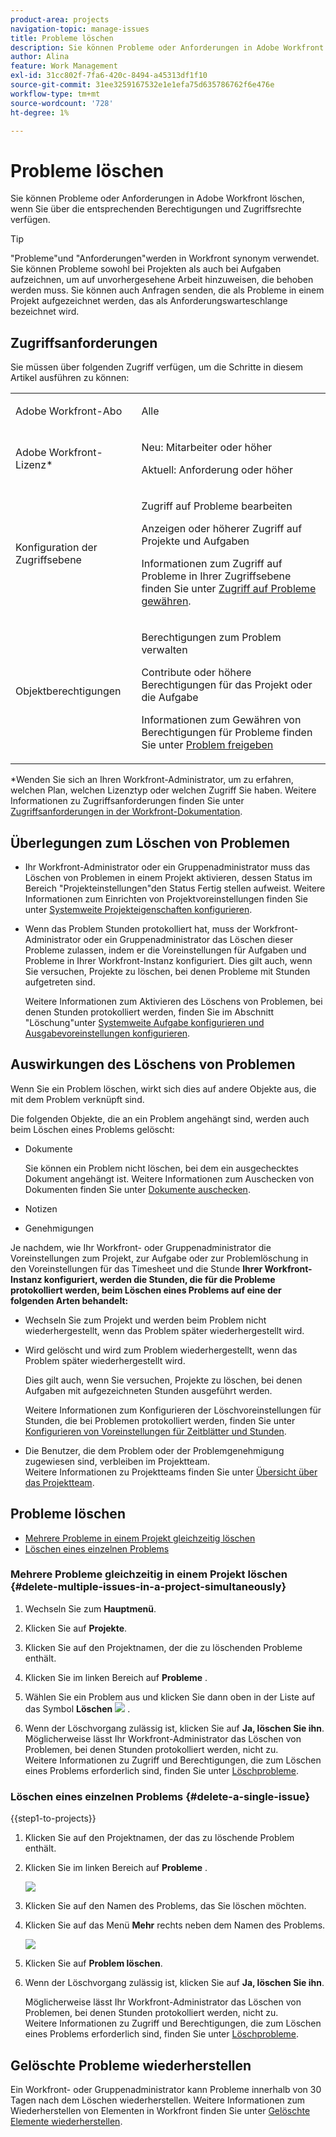 ```yaml
---
product-area: projects
navigation-topic: manage-issues
title: Probleme löschen
description: Sie können Probleme oder Anforderungen in Adobe Workfront löschen, wenn Sie über die entsprechenden Berechtigungen und Zugriffsrechte verfügen.
author: Alina
feature: Work Management
exl-id: 31cc802f-7fa6-420c-8494-a45313df1f10
source-git-commit: 31ee3259167532e1e1efa75d635786762f6e476e
workflow-type: tm+mt
source-wordcount: '728'
ht-degree: 1%

---
```


# Probleme löschen

<!--Audited: 01/2024-->

Sie können Probleme oder Anforderungen in Adobe Workfront löschen, wenn Sie über die entsprechenden Berechtigungen und Zugriffsrechte verfügen.

>[!TIP]
>
>&quot;Probleme&quot;und &quot;Anforderungen&quot;werden in Workfront synonym verwendet. Sie können Probleme sowohl bei Projekten als auch bei Aufgaben aufzeichnen, um auf unvorhergesehene Arbeit hinzuweisen, die behoben werden muss. Sie können auch Anfragen senden, die als Probleme in einem Projekt aufgezeichnet werden, das als Anforderungswarteschlange bezeichnet wird.

## Zugriffsanforderungen

Sie müssen über folgenden Zugriff verfügen, um die Schritte in diesem Artikel ausführen zu können:

<table style="table-layout:auto"> 
 <col> 
 <col> 
 <tbody> 
  <tr> 
   <td role="rowheader">Adobe Workfront-Abo</td> 
   <td> <p>Alle</p> </td> 
  </tr> 
  <tr> 
   <td role="rowheader">Adobe Workfront-Lizenz*</td> 
   <td> <p>Neu: Mitarbeiter oder höher</p>
   <p>Aktuell: Anforderung oder höher</p>
 </td> 
  </tr> 
  <tr> 
   <td role="rowheader">Konfiguration der Zugriffsebene</td> 
   <td> <p>Zugriff auf Probleme bearbeiten</p> <p>Anzeigen oder höherer Zugriff auf Projekte und Aufgaben</p>  <p>Informationen zum Zugriff auf Probleme in Ihrer Zugriffsebene finden Sie unter <a href="../../../administration-and-setup/add-users/configure-and-grant-access/grant-access-issues.md" class="MCXref xref">Zugriff auf Probleme gewähren</a>.  </p> </td> 
  </tr> 
  <tr> 
   <td role="rowheader">Objektberechtigungen</td> 
   <td> <p>Berechtigungen zum Problem verwalten</p> <p>Contribute oder höhere Berechtigungen für das Projekt oder die Aufgabe</p> <p> Informationen zum Gewähren von Berechtigungen für Probleme finden Sie unter <a href="../../../workfront-basics/grant-and-request-access-to-objects/share-an-issue.md" class="MCXref xref">Problem freigeben </a></p> </td> 
  </tr> 
 </tbody> 
</table>

&#42;Wenden Sie sich an Ihren Workfront-Administrator, um zu erfahren, welchen Plan, welchen Lizenztyp oder welchen Zugriff Sie haben. Weitere Informationen zu Zugriffsanforderungen finden Sie unter [Zugriffsanforderungen in der Workfront-Dokumentation](/help/quicksilver/administration-and-setup/add-users/access-levels-and-object-permissions/access-level-requirements-in-documentation.md).

## Überlegungen zum Löschen von Problemen

* Ihr Workfront-Administrator oder ein Gruppenadministrator muss das Löschen von Problemen in einem Projekt aktivieren, dessen Status im Bereich &quot;Projekteinstellungen&quot;den Status Fertig stellen aufweist. Weitere Informationen zum Einrichten von Projektvoreinstellungen finden Sie unter [Systemweite Projekteigenschaften konfigurieren](../../../administration-and-setup/set-up-workfront/configure-system-defaults/set-project-preferences.md).

* Wenn das Problem Stunden protokolliert hat, muss der Workfront-Administrator oder ein Gruppenadministrator das Löschen dieser Probleme zulassen, indem er die Voreinstellungen für Aufgaben und Probleme in Ihrer Workfront-Instanz konfiguriert. Dies gilt auch, wenn Sie versuchen, Projekte zu löschen, bei denen Probleme mit Stunden aufgetreten sind.

  <!--
  <MadCap:conditionalText data-mc-conditions="QuicksilverOrClassic.Draft mode">
  <span data-mc-conditions="QuicksilverOrClassic.Quicksilver">(this is not possible in classic)</span>
  </MadCap:conditionalText>
  -->

  Weitere Informationen zum Aktivieren des Löschens von Problemen, bei denen Stunden protokolliert werden, finden Sie im Abschnitt &quot;Löschung&quot;unter [Systemweite Aufgabe konfigurieren und Ausgabevoreinstellungen konfigurieren](../../../administration-and-setup/set-up-workfront/configure-system-defaults/set-task-issue-preferences.md).

## Auswirkungen des Löschens von Problemen

Wenn Sie ein Problem löschen, wirkt sich dies auf andere Objekte aus, die mit dem Problem verknüpft sind.

Die folgenden Objekte, die an ein Problem angehängt sind, werden auch beim Löschen eines Problems gelöscht:

* Dokumente

  Sie können ein Problem nicht löschen, bei dem ein ausgechecktes Dokument angehängt ist. Weitere Informationen zum Auschecken von Dokumenten finden Sie unter [Dokumente auschecken](../../../documents/managing-documents/check-out-documents.md).

* Notizen
* Genehmigungen

Je nachdem, wie Ihr Workfront- oder Gruppenadministrator die Voreinstellungen zum Projekt, zur Aufgabe oder zur Problemlöschung in den Voreinstellungen für das Timesheet und die Stunde **Ihrer Workfront-Instanz konfiguriert, werden die Stunden, die für die Probleme protokolliert werden, beim Löschen eines Problems auf eine der folgenden Arten behandelt:**

* Wechseln Sie zum Projekt und werden beim Problem nicht wiederhergestellt, wenn das Problem später wiederhergestellt wird.
* Wird gelöscht und wird zum Problem wiederhergestellt, wenn das Problem später wiederhergestellt wird.

  Dies gilt auch, wenn Sie versuchen, Projekte zu löschen, bei denen Aufgaben mit aufgezeichneten Stunden ausgeführt werden.

  <!--
  <MadCap:conditionalText data-mc-conditions="QuicksilverOrClassic.Draft mode">
  <span data-mc-conditions="QuicksilverOrClassic.Quicksilver">(this is not possible in classic)</span>
  </MadCap:conditionalText>
  -->

  Weitere Informationen zum Konfigurieren der Löschvoreinstellungen für Stunden, die bei Problemen protokolliert werden, finden Sie unter [Konfigurieren von Voreinstellungen für Zeitblätter und Stunden](../../../administration-and-setup/set-up-workfront/configure-timesheets-schedules/timesheet-and-hour-preferences.md).

* Die Benutzer, die dem Problem oder der Problemgenehmigung zugewiesen sind, verbleiben im Projektteam.\
  Weitere Informationen zu Projektteams finden Sie unter [Übersicht über das Projektteam](../../../manage-work/projects/planning-a-project/project-team-overview.md).

## Probleme löschen

* [Mehrere Probleme in einem Projekt gleichzeitig löschen](#delete-multiple-issues-in-a-project-simultaneously)
* [Löschen eines einzelnen Problems](#delete-a-single-issue)

### Mehrere Probleme gleichzeitig in einem Projekt löschen  {#delete-multiple-issues-in-a-project-simultaneously}

1. Wechseln Sie zum **Hauptmenü**.
1. Klicken Sie auf **Projekte**.
1. Klicken Sie auf den Projektnamen, der die zu löschenden Probleme enthält.
1. Klicken Sie im linken Bereich auf **Probleme** .
1. Wählen Sie ein Problem aus und klicken Sie dann oben in der Liste auf das Symbol **Löschen** ![](assets/delete.png) .

1. Wenn der Löschvorgang zulässig ist, klicken Sie auf **Ja, löschen Sie ihn**.\
   Möglicherweise lässt Ihr Workfront-Administrator das Löschen von Problemen, bei denen Stunden protokolliert werden, nicht zu.\
   Weitere Informationen zu Zugriff und Berechtigungen, die zum Löschen eines Problems erforderlich sind, finden Sie unter [Löschprobleme](#access-and-permissions-needed).

### Löschen eines einzelnen Problems {#delete-a-single-issue}

{{step1-to-projects}}

1. Klicken Sie auf den Projektnamen, der das zu löschende Problem enthält.
1. Klicken Sie im linken Bereich auf **Probleme** .

   ![](assets/qs-issues-icon-highlighted-on-project-350x278.png)

1. Klicken Sie auf den Namen des Problems, das Sie löschen möchten.
1. Klicken Sie auf das Menü **Mehr** rechts neben dem Namen des Problems.

   ![](assets/qs-issue-more-menu-highlighted-350x469.png)

1. Klicken Sie auf **Problem löschen**.
1. Wenn der Löschvorgang zulässig ist, klicken Sie auf **Ja, löschen Sie ihn**.

   Möglicherweise lässt Ihr Workfront-Administrator das Löschen von Problemen, bei denen Stunden protokolliert werden, nicht zu.\
   Weitere Informationen zu Zugriff und Berechtigungen, die zum Löschen eines Problems erforderlich sind, finden Sie unter [Löschprobleme](#access-and-permissions-needed).

## Gelöschte Probleme wiederherstellen

Ein Workfront- oder Gruppenadministrator kann Probleme innerhalb von 30 Tagen nach dem Löschen wiederherstellen. Weitere Informationen zum Wiederherstellen von Elementen in Workfront finden Sie unter [Gelöschte Elemente wiederherstellen](../../../administration-and-setup/manage-workfront/manage-deleted-items/restore-deleted-items.md).
